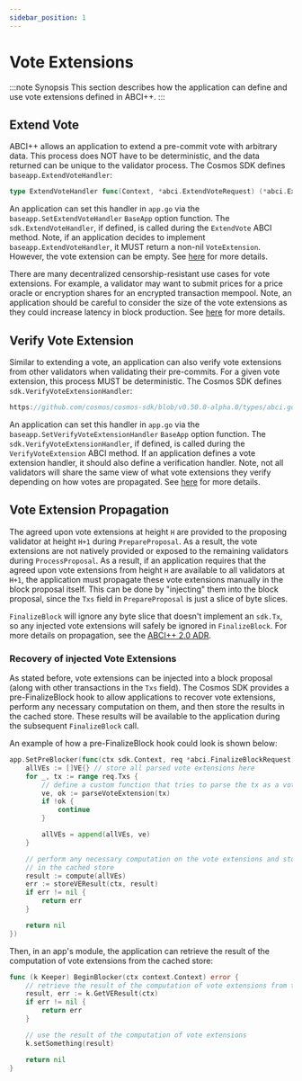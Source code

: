 ```yaml
---
sidebar_position: 1
---
```


# Vote Extensions

:::note Synopsis
This section describes how the application can define and use vote extensions
defined in ABCI++.
:::

## Extend Vote

ABCI++ allows an application to extend a pre-commit vote with arbitrary data. This
process does NOT have to be deterministic, and the data returned can be unique to the
validator process. The Cosmos SDK defines `baseapp.ExtendVoteHandler`:

```go
type ExtendVoteHandler func(Context, *abci.ExtendVoteRequest) (*abci.ExtendVoteResponse, error)
```

An application can set this handler in `app.go` via the `baseapp.SetExtendVoteHandler`
`BaseApp` option function. The `sdk.ExtendVoteHandler`, if defined, is called during
the `ExtendVote` ABCI method. Note, if an application decides to implement
`baseapp.ExtendVoteHandler`, it MUST return a non-nil `VoteExtension`. However, the vote
extension can be empty. See [here](https://github.com/cometbft/cometbft/blob/v0.38.0-rc1/spec/abci/abci++_methods.md#extendvote)
for more details.

There are many decentralized censorship-resistant use cases for vote extensions.
For example, a validator may want to submit prices for a price oracle or encryption
shares for an encrypted transaction mempool. Note, an application should be careful
to consider the size of the vote extensions as they could increase latency in block
production. See [here](https://github.com/cometbft/cometbft/blob/v0.38.0-rc1/docs/qa/CometBFT-QA-38.md#vote-extensions-testbed)
for more details.

## Verify Vote Extension

Similar to extending a vote, an application can also verify vote extensions from
other validators when validating their pre-commits. For a given vote extension,
this process MUST be deterministic. The Cosmos SDK defines `sdk.VerifyVoteExtensionHandler`:

```go reference
https://github.com/cosmos/cosmos-sdk/blob/v0.50.0-alpha.0/types/abci.go#L26-L27
```

An application can set this handler in `app.go` via the `baseapp.SetVerifyVoteExtensionHandler`
`BaseApp` option function. The `sdk.VerifyVoteExtensionHandler`, if defined, is called
during the `VerifyVoteExtension` ABCI method. If an application defines a vote
extension handler, it should also define a verification handler. Note, not all
validators will share the same view of what vote extensions they verify depending
on how votes are propagated. See [here](https://github.com/cometbft/cometbft/blob/v0.38.0-rc1/spec/abci/abci++_methods.md#verifyvoteextension)
for more details.

## Vote Extension Propagation

The agreed upon vote extensions at height `H` are provided to the proposing validator
at height `H+1` during `PrepareProposal`. As a result, the vote extensions are
not natively provided or exposed to the remaining validators during `ProcessProposal`.
As a result, if an application requires that the agreed upon vote extensions from
height `H` are available to all validators at `H+1`, the application must propagate
these vote extensions manually in the block proposal itself. This can be done by
"injecting" them into the block proposal, since the `Txs` field in `PrepareProposal`
is just a slice of byte slices.

`FinalizeBlock` will ignore any byte slice that doesn't implement an `sdk.Tx`, so
any injected vote extensions will safely be ignored in `FinalizeBlock`. For more
details on propagation, see the [ABCI++ 2.0 ADR](https://github.com/cosmos/cosmos-sdk/blob/main/docs/architecture/adr-064-abci-2.0.md#vote-extension-propagation--verification).

### Recovery of injected Vote Extensions

As stated before, vote extensions can be injected into a block proposal (along with
other transactions in the `Txs` field). The Cosmos SDK provides a pre-FinalizeBlock
hook to allow applications to recover vote extensions, perform any necessary
computation on them, and then store the results in the cached store. These results
will be available to the application during the subsequent `FinalizeBlock` call.

An example of how a pre-FinalizeBlock hook could look is shown below:

```go
app.SetPreBlocker(func(ctx sdk.Context, req *abci.FinalizeBlockRequest) error {
    allVEs := []VE{} // store all parsed vote extensions here
    for _, tx := range req.Txs {
        // define a custom function that tries to parse the tx as a vote extension
        ve, ok := parseVoteExtension(tx)
        if !ok {
            continue
        }

        allVEs = append(allVEs, ve)
    }

    // perform any necessary computation on the vote extensions and store the result
    // in the cached store
    result := compute(allVEs)
    err := storeVEResult(ctx, result)
    if err != nil {
        return err
    }

    return nil
})

```

Then, in an app's module, the application can retrieve the result of the computation
of vote extensions from the cached store:

```go
func (k Keeper) BeginBlocker(ctx context.Context) error {
    // retrieve the result of the computation of vote extensions from the cached store
    result, err := k.GetVEResult(ctx)
    if err != nil {
        return err
    }

    // use the result of the computation of vote extensions
    k.setSomething(result)

    return nil
}
```
